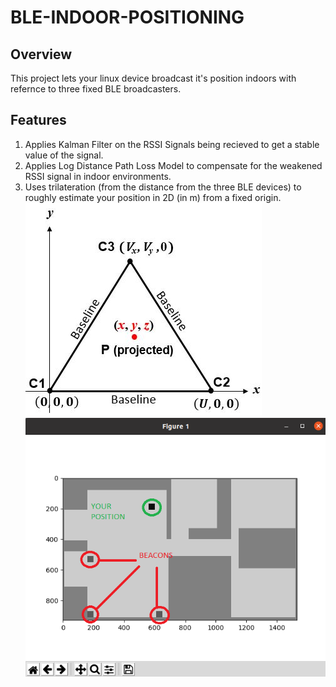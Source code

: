 ﻿# BLE-INDOOR-POSITIONING
## Overview
This project lets your linux device broadcast it's position indoors with refernce to three fixed BLE broadcasters.
## Features
1) Applies Kalman Filter on the RSSI Signals being recieved to get a stable value of the signal.
2) Applies Log Distance Path Loss Model to compensate for the weakened RSSI signal in indoor environments.
3) Uses trilateration (from the distance from the three BLE devices) to roughly estimate your position in 2D (in m) from a fixed origin. 
![](images/Trilateration%20Triangle.jpg)
![](images/BleTrilateration.png)
